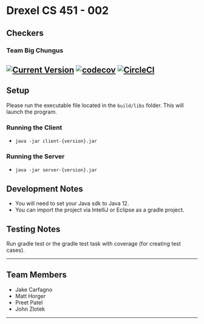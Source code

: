 # Drexel CS 451 - 002
## Checkers
### Team Big Chungus
[![Current Version](https://img.shields.io/badge/version-1.3.0-green.svg)](https://github.com/jzlotek/drexel-cs451)
[![codecov](https://codecov.io/gh/jzlotek/drexel-cs451/branch/master/graph/badge.svg)](https://codecov.io/gh/jzlotek/drexel-cs451)
[![CircleCI](https://circleci.com/gh/jzlotek/drexel-cs451.svg?style=svg)](https://circleci.com/gh/jzlotek/drexel-cs451)
---

## Setup

   Please run the executable file located in the ```build/libs``` folder. This will launch the program.
   
### Running the Client
   - ```java -jar client-{version}.jar```

### Running the Server
   - ```java -jar server-{version}.jar```
   
## Development Notes
    
   - You will need to set your Java sdk to Java 12.
   - You can import the project via IntelliJ or Eclipse as a gradle project.
   
## Testing Notes
    
   Run gradle test or the gradle test task with coverage (for creating test cases).

---

## Team Members
  * Jake Carfagno
  * Matt Horger
  * Preet Patel
  * John Zlotek
  
---

